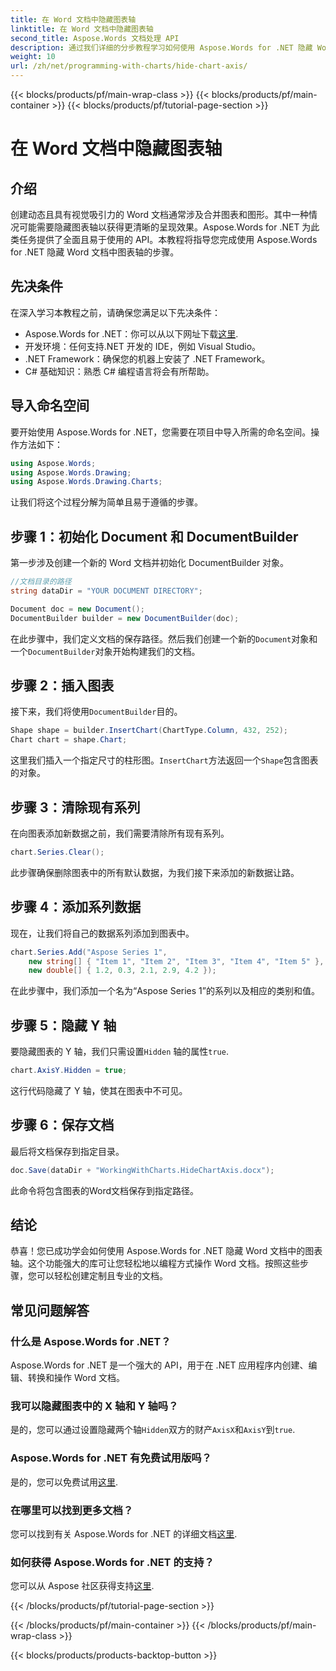 ```yaml
---
title: 在 Word 文档中隐藏图表轴
linktitle: 在 Word 文档中隐藏图表轴
second_title: Aspose.Words 文档处理 API
description: 通过我们详细的分步教程学习如何使用 Aspose.Words for .NET 隐藏 Word 文档中的图表轴。
weight: 10
url: /zh/net/programming-with-charts/hide-chart-axis/
---
```


{{< blocks/products/pf/main-wrap-class >}}
{{< blocks/products/pf/main-container >}}
{{< blocks/products/pf/tutorial-page-section >}}

# 在 Word 文档中隐藏图表轴

## 介绍

创建动态且具有视觉吸引力的 Word 文档通常涉及合并图表和图形。其中一种情况可能需要隐藏图表轴以获得更清晰的呈现效果。Aspose.Words for .NET 为此类任务提供了全面且易于使用的 API。本教程将指导您完成使用 Aspose.Words for .NET 隐藏 Word 文档中图表轴的步骤。

## 先决条件

在深入学习本教程之前，请确保您满足以下先决条件：

-  Aspose.Words for .NET：你可以从以下网址下载[这里](https://releases.aspose.com/words/net/).
- 开发环境：任何支持.NET 开发的 IDE，例如 Visual Studio。
- .NET Framework：确保您的机器上安装了 .NET Framework。
- C# 基础知识：熟悉 C# 编程语言将会有所帮助。

## 导入命名空间

要开始使用 Aspose.Words for .NET，您需要在项目中导入所需的命名空间。操作方法如下：

```csharp
using Aspose.Words;
using Aspose.Words.Drawing;
using Aspose.Words.Drawing.Charts;
```

让我们将这个过程分解为简单且易于遵循的步骤。

## 步骤 1：初始化 Document 和 DocumentBuilder

第一步涉及创建一个新的 Word 文档并初始化 DocumentBuilder 对象。

```csharp
//文档目录的路径
string dataDir = "YOUR DOCUMENT DIRECTORY";

Document doc = new Document();
DocumentBuilder builder = new DocumentBuilder(doc);
```

在此步骤中，我们定义文档的保存路径。然后我们创建一个新的`Document`对象和一个`DocumentBuilder`对象开始构建我们的文档。

## 步骤 2：插入图表

接下来，我们将使用`DocumentBuilder`目的。

```csharp
Shape shape = builder.InsertChart(ChartType.Column, 432, 252);
Chart chart = shape.Chart;
```

这里我们插入一个指定尺寸的柱形图。`InsertChart`方法返回一个`Shape`包含图表的对象。

## 步骤 3：清除现有系列

在向图表添加新数据之前，我们需要清除所有现有系列。

```csharp
chart.Series.Clear();
```

此步骤确保删除图表中的所有默认数据，为我们接下来添加的新数据让路。

## 步骤 4：添加系列数据

现在，让我们将自己的数据系列添加到图表中。

```csharp
chart.Series.Add("Aspose Series 1",
    new string[] { "Item 1", "Item 2", "Item 3", "Item 4", "Item 5" },
    new double[] { 1.2, 0.3, 2.1, 2.9, 4.2 });
```

在此步骤中，我们添加一个名为“Aspose Series 1”的系列以及相应的类别和值。

## 步骤 5：隐藏 Y 轴

要隐藏图表的 Y 轴，我们只需设置`Hidden` 轴的属性`true`.

```csharp
chart.AxisY.Hidden = true;
```

这行代码隐藏了 Y 轴，使其在图表中不可见。

## 步骤 6：保存文档

最后将文档保存到指定目录。

```csharp
doc.Save(dataDir + "WorkingWithCharts.HideChartAxis.docx");
```

此命令将包含图表的Word文档保存到指定路径。

## 结论

恭喜！您已成功学会如何使用 Aspose.Words for .NET 隐藏 Word 文档中的图表轴。这个功能强大的库可让您轻松地以编程方式操作 Word 文档。按照这些步骤，您可以轻松创建定制且专业的文档。

## 常见问题解答

### 什么是 Aspose.Words for .NET？
Aspose.Words for .NET 是一个强大的 API，用于在 .NET 应用程序内创建、编辑、转换和操作 Word 文档。

### 我可以隐藏图表中的 X 轴和 Y 轴吗？
是的，您可以通过设置隐藏两个轴`Hidden`双方的财产`AxisX`和`AxisY`到`true`.

### Aspose.Words for .NET 有免费试用版吗？
是的，您可以免费试用[这里](https://releases.aspose.com/).

### 在哪里可以找到更多文档？
您可以找到有关 Aspose.Words for .NET 的详细文档[这里](https://reference.aspose.com/words/net/).

### 如何获得 Aspose.Words for .NET 的支持？
您可以从 Aspose 社区获得支持[这里](https://forum.aspose.com/c/words/8).

{{< /blocks/products/pf/tutorial-page-section >}}

{{< /blocks/products/pf/main-container >}}
{{< /blocks/products/pf/main-wrap-class >}}

{{< blocks/products/products-backtop-button >}}
